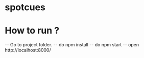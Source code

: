 # spotcues

# How to run ?

--  Go to project folder.
-- do npm install
-- do npm start
-- open http://localhost:8000/
